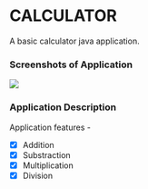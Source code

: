 # CALCULATOR

A basic calculator java application.

### Screenshots of Application
![](assets/cal.png)

### Application Description

Application features -
* [x] Addition
* [x] Substraction
* [x] Multiplication
* [x] Division
